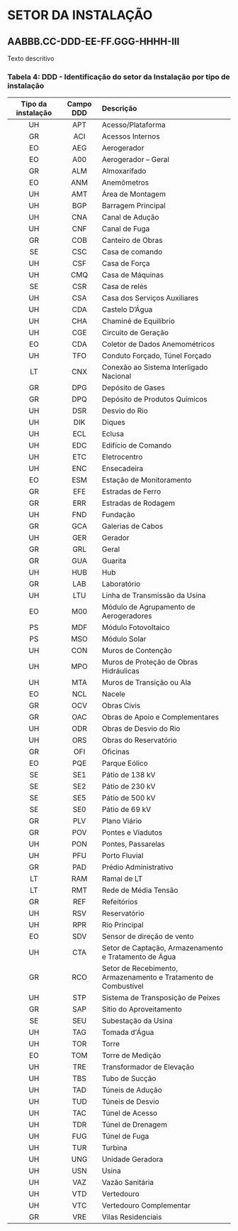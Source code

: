 # SETOR DA INSTALAÇÃO

## AABBB.CC-**DDD**-EE-FF.GGG-HHHH-III

Texto descritivo

### **Tabela 4**: DDD - Identificação do setor da Instalação por tipo de instalação

| Tipo da instalação | Campo DDD | Descrição                                                       |
| :----------------: | :-------: | :-------------------------------------------------------------- |
|         UH         |    APT    | Acesso/Plataforma                                               |
|         GR         |    ACI    | Acessos Internos                                                |
|         EO         |    AEG    | Aerogerador                                                     |
|         EO         |    A00    | Aerogerador – Geral                                             |
|         GR         |    ALM    | Almoxarifado                                                    |
|         EO         |    ANM    | Anemômetros                                                     |
|         UH         |    AMT    | Área de Montagem                                                |
|         UH         |    BGP    | Barragem Principal                                              |
|         UH         |    CNA    | Canal de Adução                                                 |
|         UH         |    CNF    | Canal de Fuga                                                   |
|         GR         |    COB    | Canteiro de Obras                                               |
|         SE         |    CSC    | Casa de comando                                                 |
|         UH         |    CSF    | Casa de Força                                                   |
|         UH         |    CMQ    | Casa de Máquinas                                                |
|         SE         |    CSR    | Casa de relés                                                   |
|         UH         |    CSA    | Casa dos Serviços Auxiliares                                    |
|         UH         |    CDA    | Castelo D’Água                                                  |
|         UH         |    CHA    | Chaminé de Equilíbrio                                           |
|         UH         |    CGE    | Circuito de Geração                                             |
|         EO         |    CDA    | Coletor de Dados Anemométricos                                  |
|         UH         |    TFO    | Conduto Forçado, Túnel Forçado                                  |
|         LT         |    CNX    | Conexão ao Sistema Interligado Nacional                         |
|         GR         |    DPG    | Depósito de Gases                                               |
|         GR         |    DPQ    | Depósito de Produtos Químicos                                   |
|         UH         |    DSR    | Desvio do Rio                                                   |
|         UH         |    DIK    | Diques                                                          |
|         UH         |    ECL    | Eclusa                                                          |
|         UH         |    EDC    | Edifício de Comando                                             |
|         UH         |    ETC    | Eletrocentro                                                    |
|         UH         |    ENC    | Ensecadeira                                                     |
|         EO         |    ESM    | Estação de Monitoramento                                        |
|         GR         |    EFE    | Estradas de Ferro                                               |
|         GR         |    ERR    | Estradas de Rodagem                                             |
|         UH         |    FND    | Fundação                                                        |
|         GR         |    GCA    | Galerias de Cabos                                               |
|         UH         |    GER    | Gerador                                                         |
|         GR         |    GRL    | Geral                                                           |
|         GR         |    GUA    | Guarita                                                         |
|         UH         |    HUB    | Hub                                                             |
|         GR         |    LAB    | Laboratório                                                     |
|         UH         |    LTU    | Linha de Transmissão da Usina                                   |
|         EO         |    M00    | Módulo de Agrupamento de Aerogeradores                          |
|         PS         |    MDF    | Módulo Fotovoltaico                                             |
|         PS         |    MSO    | Módulo Solar                                                    |
|         UH         |    CON    | Muros de Contenção                                              |
|         UH         |    MPO    | Muros de Proteção de Obras Hidráulicas                          |
|         UH         |    MTA    | Muros de Transição ou Ala                                       |
|         EO         |    NCL    | Nacele                                                          |
|         GR         |    OCV    | Obras Civis                                                     |
|         GR         |    OAC    | Obras de Apoio e Complementares                                 |
|         UH         |    ODR    | Obras de Desvio do Rio                                          |
|         UH         |    ORS    | Obras do Reservatório                                           |
|         GR         |    OFI    | Oficinas                                                        |
|         EO         |    PQE    | Parque Eólico                                                   |
|         SE         |    SE1    | Pátio de 138 kV                                                 |
|         SE         |    SE2    | Pátio de 230 kV                                                 |
|         SE         |    SE5    | Pátio de 500 kV                                                 |
|         SE         |    SE0    | Pátio de 69 kV                                                  |
|         GR         |    PLV    | Plano Viário                                                    |
|         GR         |    POV    | Pontes e Viadutos                                               |
|         UH         |    PON    | Pontes, Passarelas                                              |
|         UH         |    PFU    | Porto Fluvial                                                   |
|         GR         |    PAD    | Prédio Administrativo                                           |
|         LT         |    RAM    | Ramal de LT                                                     |
|         LT         |    RMT    | Rede de Média Tensão                                            |
|         GR         |    REF    | Refeitórios                                                     |
|         UH         |    RSV    | Reservatório                                                    |
|         UH         |    RPR    | Rio Principal                                                   |
|         EO         |    SDV    | Sensor de direção de vento                                      |
|         UH         |    CTA    | Setor de Captação, Armazenamento e Tratamento de Água           |
|         GR         |    RCO    | Setor de Recebimento, Armazenamento e Tratamento de Combustível |
|         UH         |    STP    | Sistema de Transposição de Peixes                               |
|         GR         |    SAP    | Sítio do Aproveitamento                                         |
|         SE         |    SEU    | Subestação da Usina                                             |
|         UH         |    TAG    | Tomada d'Água                                                   |
|         UH         |    TOR    | Torre                                                           |
|         EO         |    TOM    | Torre de Medição                                                |
|         UH         |    TRE    | Transformador de Elevação                                       |
|         UH         |    TBS    | Tubo de Sucção                                                  |
|         UH         |    TAD    | Túneis de Adução                                                |
|         UH         |    TUD    | Túneis de Desvio                                                |
|         UH         |    TAC    | Túnel de Acesso                                                 |
|         UH         |    TDR    | Túnel de Drenagem                                               |
|         UH         |    FUG    | Túnel de Fuga                                                   |
|         UH         |    TUR    | Turbina                                                         |
|         UH         |    UNG    | Unidade Geradora                                                |
|         UH         |    USN    | Usina                                                           |
|         UH         |    VAZ    | Vazão Sanitária                                                 |
|         UH         |    VTD    | Vertedouro                                                      |
|         UH         |    VTC    | Vertedouro Complementar                                         |
|         GR         |    VRE    | Vilas Residenciais                                              |
